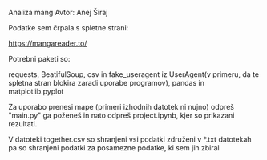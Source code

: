 Analiza mang
Avtor: Anej Širaj

Podatke sem črpala s spletne strani:

https://mangareader.to/

Potrebni paketi so:

requests, BeatifulSoup, csv in fake_useragent iz UserAgent(v primeru, da te spletna stran blokira zaradi uporabe programov),  pandas in
matplotlib.pyplot

Za uporabo prenesi mape (primeri izhodnih datotek ni nujno) odpreš "main.py" ga poženeš in nato odpreš project.ipynb, kjer so prikazani rezultati.

V datoteki together.csv so shranjeni vsi podatki združeni v *.txt datotekah pa so shranjeni podatki za posamezne podatke, ki sem jih zbiral
